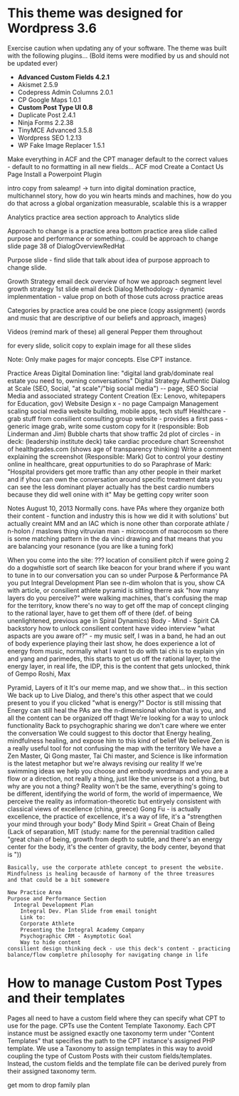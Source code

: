 This theme was designed for Wordpress 3.6
======
Exercise caution when updating any of your software.
The theme was built with the following plugins...
(Bold items were modified by us and should not be updated ever)
* __Advanced Custom Fields 4.2.1__
* Akismet 2.5.9
* Codepress Admin Columns 2.0.1
* CP Google Maps 1.0.1
* __Custom Post Type UI 0.8__
* Duplicate Post 2.4.1
* Ninja Forms 2.2.38
* TinyMCE Advanced 3.5.8
* Wordpress SEO 1.2.13
* WP Fake Image Replacer 1.5.1

Make everything in ACF and the CPT manager default to the correct values - default to no formatting in all new fields... ACF mod
Create a Contact Us Page
Install a Powerpoint Plugin

intro copy from saleamp!
-> turn into digital domination practice, multichannel story, how do you win hearts minds and machines, how do you do that across a global organization
measurable, scalable
this is a wrapper

Analytics practice area section
  approach to Analytics slide

Approach to change is a practice area
bottom practice area slide called purpose and performance or something... could be approach to change slide page 38 of DialogOverviewRedHat

Purpose slide - find slide that talk about idea of purpose
approach to change slide.

Growth Strategy
email deck overview of how we approach segment level growth strategy
1st slide email deck
Dialog Methodology - dynamic implenmentation - value prop on both of those
cuts across practice areas

Categories by practice area could be one piece (copy assignment) {words and music that are descriptive of our beliefs and approach, images}

Videos (remind mark of these) all general
  Pepper them throughout

for every slide, solicit copy to explain image for all these slides

Note: Only make pages for major concepts.
Else CPT instance.

Practice Areas
  Digital Domination
    line: "digital land grab/dominate real estate you need to, owning conversations"
    Digital Strategy
    Authentic Dialog at Scale (SEO, Social, "at scale"/"big social media") -- page, 
      SEO
      Social Media and associated strategy
      Content Creation (Ex: Lenovo, whitepapers for Education, gov)
      Website Design x - no page
      Campaign Management
      scaling social media
      website building, mobile apps, tech stuff
  Healthcare - grab stuff from consilient consulting group website - provides a first pass - generic image grab, write some custom copy for it (responsible: Bob Linderman and Jim)
    Bubble charts that show traffic
    2d plot of circles - in deck: (leadership institute deck)
      take cardiac procedure chart
    Screenshot of healthgrades.com (shows age of transparency thinking)
      Write a comment explaining the screenshot (Responsible: Mark)
        Got to control your destiny online in healthcare, great oppurtunities to do so
        Paraphrase of Mark: "Hospital providers get more traffic than any other people in their market and if yhou can own the conversation around specific treatment data you can see the less dominant player actually has the best cardio numbers because they did well onine with it"
May be getting copy writer soon

Notes August 10, 2013
Normally cons. have PAs where they organize both their content - function and industry
this is how we did it with solutions'
but actually creaint MM and an IAC which is none other than corporate athlate / n-holon / maslows thing 
vitruvian man - microcosm of macrocosm
  so there is some matching pattern in the da vinci drawing and that means that you are balancing your resonance (you are like a tuning fork)

When you come into the site:
  ??? location of consilient pitch
  if were going 2 do a dogwhistle sort of search like beacon for your brand where if you want to tune in to our conversation you can
  so under Purpose & Performance PA you put Integral Development Plan
  see n-dim wholon that is you, show CA with article, or consilient athlete
  pyramid is sitting therre
  ask "how many layers do you perceive?"
  were walking machines, that's confusing the map for the territory, know there's no way to get off the map of concept
  clinging to the rational layer, have to get them off of there (def. of being unenlightened, previous age in Spiral Dynamics)
  Body - Mind - Spirit CA backstory
    how to unlock consilient content
      have video interview "what aspacts are you aware of?" - my music self, I was in a band, he had an out of body experience playing their last show, he does experience a lot of energy from music, normally what I want to do with tai chi is to explain yin and yang and parimedes, this starts to get us off the rational layer, to the energy layer, in real life, the IDP, this is the content that gets unlocked, think of Gempo Roshi, Max

  Pyramid, Layers of it
  It's our meme map, and we show that... in this section
  We back up to Live Dialog, and there's this other aspect that we could present to you if you clicked "what is energy?"
  Doctor is still missing that Energy can still heal
  the PAs are the n-dimensional wholon that is you, and all the content can be organized off thagt
    We're looking for a way to unlock functionality
    Back to psychographic sharing we don't care where we enter the conversation
    We could suggest to this doctor that Energy healing, mindfulness healing, and expose him to this kind of belief
    We believe Zen is a really useful tool for not confusing the map with the territory
    We have a Zen Master, Qi Gong master, Tai Chi master, and 
    Science is like information is the latest metaphor but we're always revising our reality
    If we're swimming ideas we help you choose and embody wordmaps and you are a flow or a direction, not really a thing, just like the universe is not a thing, but why are you not a thing?
    Reality won't be the same, everything's going to be different, identifying the world of form, the world of impermaence, 
    We perceive the reality as information-theoretic but entiryely consistent with classical views of excellence (china, greece)
    Gong Fu - is actually excellence, the practice of excellence, it's a way of life, it's a "strengthen your mind through your body"
    Body Mind Spirit = Great Chain of Being (Lack of separation, MIT (study: name for the perennial tradition called "great chain of being, growth from depth to subtle, and there's an energy center for the body, it's the center of gravity, the body center, beyond that is "))

    Basically, use the corporate athlete concept to present the website.
    Mindfulness is healing becausde of harmony of the three treasures 
    and that could be a bit somewere

    New Practice Area
    Purpose and Performance Section
      Integral Development Plan
        Integral Dev. Plan Slide from email tonight
        Link to:
        Corporate Athlete
        Presenting the Integral Academy Company
        Psychographic CRM - Asymptotic Goal
        Way to hide content
    consilient design thinking deck - use this deck's content - practicing balance/flow completre philosophy for navigating change in life

How to manage Custom Post Types and their templates
====

Pages all need to have a custom field where they can specify what CPT to use for the page.
CPTs use the Content Template Taxonomy. Each CPT instance must be assigned exactly one taxonomy term under "Content Templates" that specifies the path to the CPT instance's assigned PHP template.
We use a Taxonomy to assign templates in this way to avoid coupling the type of Custom Posts with their custom fields/templates.
Instead, the custom fields and the template file can be derived purely from their assigned taxonomy term.

get mom to drop family plan